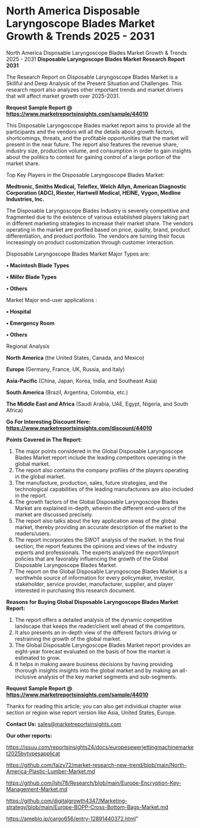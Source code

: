 # North America Disposable Laryngoscope Blades Market Growth & Trends 2025 - 2031
North America Disposable Laryngoscope Blades Market Growth & Trends 2025 - 2031
<strong>Disposable Laryngoscope Blades Market Research Report 2031</strong>

The Research Report on Disposable Laryngoscope Blades Market is a Skillful and Deep Analysis of the Present Situation and Challenges. This research report also analyzes other important trends and market drivers that will affect market growth over 2025-2031.

<strong>Request Sample Report @ <a href=https://www.marketreportsinsights.com/sample/44010>https://www.marketreportsinsights.com/sample/44010</a></strong>

This Disposable Laryngoscope Blades market report aims to provide all the participants and the vendors will all the details about growth factors, shortcomings, threats, and the profitable opportunities that the market will present in the near future. The report also features the revenue share, industry size, production volume, and consumption in order to gain insights about the politics to contest for gaining control of a large portion of the market share.

Top Key Players in the Disposable Laryngoscope Blades Market:

<strong>Medtronic, Smiths Medical, Teleflex, Welch Allyn, American Diagnostic Corporation (ADC), Riester, Hartwell Medical, HEINE, Vygon, Medline Industries, Inc.</strong>

The Disposable Laryngoscope Blades Industry is severely competitive and fragmented due to the existence of various established players taking part in different marketing strategies to increase their market share. The vendors operating in the market are profiled based on price, quality, brand, product differentiation, and product portfolio. The vendors are turning their focus increasingly on product customization through customer interaction.

Disposable Laryngoscope Blades Market Major Types are:

<strong>•  Macintosh Blade Types

•  Miller Blade Types

•  Others</strong>

Market Major end-user applications :

<strong>•  Hospital

•  Emergency Room

•  Others</strong>

Regional Analysis

</u><strong><b>North America</b></strong> (the United States, Canada, and Mexico)

<strong><b>Europe </b></strong>(Germany, France, UK, Russia, and Italy)

<strong><b>Asia-Pacific</b></strong> (China, Japan, Korea, India, and Southeast Asia)

<strong><b>South America</b></strong> (Brazil, Argentina, Colombia, etc.)

<strong><b>The Middle East and Africa</b></strong> (Saudi Arabia, UAE, Egypt, Nigeria, and South Africa)

<strong>Go For Interesting Discount Here: <a href=https://www.marketreportsinsights.com/discount/44010>https://www.marketreportsinsights.com/discount/44010</a></strong>

<strong>Points Covered in The Report:</strong>
<ol>
  <li>The major points considered in the Global Disposable Laryngoscope Blades Market report include the leading competitors operating in the global market.</li>
  <li>The report also contains the company profiles of the players operating in the global market.</li>
  <li>The manufacture, production, sales, future strategies, and the technological capabilities of the leading manufacturers are also included in the report.</li>
  <li>The growth factors of the Global Disposable Laryngoscope Blades Market are explained in-depth, wherein the different end-users of the market are discussed precisely.</li>
  <li>The report also talks about the key application areas of the global market, thereby providing an accurate description of the market to the readers/users.</li>
  <li>The report incorporates the SWOT analysis of the market. In the final section, the report features the opinions and views of the industry experts and professionals. The experts analyzed the export/import policies that are favorably influencing the growth of the Global Disposable Laryngoscope Blades Market.</li>
  <li>The report on the Global Disposable Laryngoscope Blades Market is a worthwhile source of information for every policymaker, investor, stakeholder, service provider, manufacturer, supplier, and player interested in purchasing this research document.</li>
</ol>
<strong>Reasons for Buying Global Disposable Laryngoscope Blades Market Report:</strong>

<ol>
  <li>The report offers a detailed analysis of the dynamic competitive landscape that keeps the reader/client well ahead of the competitors.</li>
  <li>It also presents an in-depth view of the different factors driving or restraining the growth of the global market.</li>
  <li>The Global Disposable Laryngoscope Blades Market report provides an eight-year forecast evaluated on the basis of how the market is estimated to grow.</li>
  <li>It helps in making aware business decisions by having providing thorough insights insights into the global market and by making an all-inclusive analysis of the key market segments and sub-segments.</li>
</ol>
<strong>Request Sample Report @ <a href=https://www.marketreportsinsights.com/sample/44010>https://www.marketreportsinsights.com/sample/44010</a></strong>


Thanks for reading this article; you can also get individual chapter wise section or region wise report version like Asia, United States, Europe.

<strong>Contact Us:</strong>
sales@marketreportsinsights.com

<strong>Our other reports:</strong>

<a href=https://issuu.com/reportsinsights24/docs/europesewerjettingmachinemarket2025bytypesapplicat>https://issuu.com/reportsinsights24/docs/europesewerjettingmachinemarket2025bytypesapplicat</a>

<a href=https://github.com/faizy72/market-research-new-trend/blob/main/North-America-Plastic-Lumber-Market.md>https://github.com/faizy72/market-research-new-trend/blob/main/North-America-Plastic-Lumber-Market.md</a>

<a href=https://github.com/Ishi78/Research/blob/main/Europe-Encryption-Key-Management-Market.md>https://github.com/Ishi78/Research/blob/main/Europe-Encryption-Key-Management-Market.md</a>

<a href=https://github.com/digitalgrowth4347/Marketing-strategy/blob/main/Europe-BOPP-Cross-Bottom-Bags-Market.md>https://github.com/digitalgrowth4347/Marketing-strategy/blob/main/Europe-BOPP-Cross-Bottom-Bags-Market.md</a>

<a href=https://ameblo.jp/cargo656/entry-12891440372.html>https://ameblo.jp/cargo656/entry-12891440372.html</a>"
